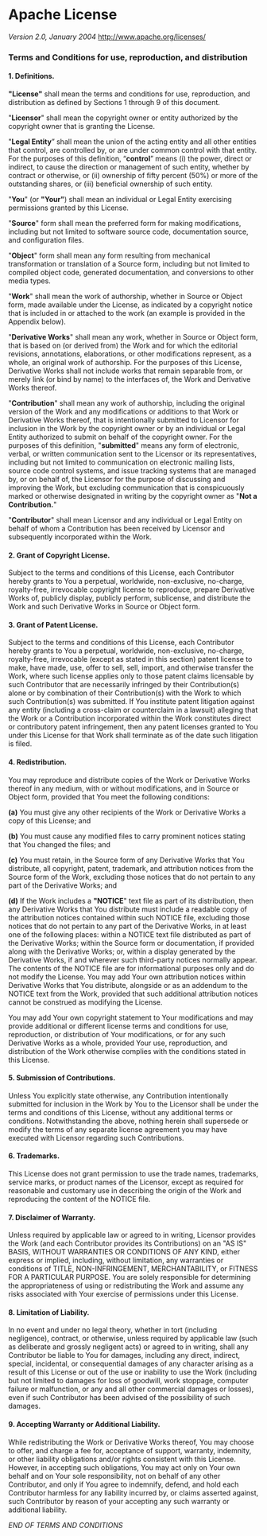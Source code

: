 

Apache License
==============
*Version 2.0, January 2004*
http://www.apache.org/licenses/

### Terms and Conditions for use, reproduction, and distribution

#### 1. Definitions.

**"License"** shall mean the terms and conditions for use, reproduction, and
distribution as defined by Sections 1 through 9 of this document.

"**Licensor**" shall mean the copyright owner or entity authorized by the
copyright owner that is granting the License.

"**Legal Entity**” shall mean the union of the acting entity and all other
entities that control, are controlled by, or are under common control with
that entity. For the purposes of this definition, “**control**” means (i)
the power, direct or indirect, to cause the direction or management of
such entity, whether by contract or otherwise, or (ii) ownership of fifty
percent (50%) or more of the outstanding shares, or (iii) beneficial
ownership of such entity.

"**You**" (or **"Your"**) shall mean an individual or Legal Entity exercising
permissions granted by this License.

"**Source**" form shall mean the preferred form for making modifications,
including but not limited to software source code, documentation source,
and configuration files.

"**Object**" form shall mean any form resulting from mechanical
transformation or translation of a Source form, including but not
limited to compiled object code, generated documentation, and
conversions to other media types.

"**Work**" shall mean the work of authorship, whether in Source or Object
form, made available under the License, as indicated by a copyright
notice that is included in or attached to the work (an example is
provided in the Appendix below).

"**Derivative Works**" shall mean any work, whether in Source or Object
form, that is based on (or derived from) the Work and for which the
editorial revisions, annotations, elaborations, or other modifications
represent, as a whole, an original work of authorship. For the purposes
of this License, Derivative Works shall not include works that remain
separable from, or merely link (or bind by name) to the interfaces of,
the Work and Derivative Works thereof.

"**Contribution**" shall mean any work of authorship, including the original
version of the Work and any modifications or additions to that Work or
Derivative Works thereof, that is intentionally submitted to Licensor
for inclusion in the Work by the copyright owner or by an individual or
Legal Entity authorized to submit on behalf of the copyright owner. For
the purposes of this definition, "**submitted**" means any form of
electronic, verbal, or written communication sent to the Licensor or its
representatives, including but not limited to communication on
electronic mailing lists, source code control systems, and issue
tracking systems that are managed by, or on behalf of, the Licensor for
the purpose of discussing and improving the Work, but excluding
communication that is conspicuously marked or otherwise designated in
writing by the copyright owner as "**Not a Contribution.**"

"**Contributor**" shall mean Licensor and any individual or Legal Entity on
behalf of whom a Contribution has been received by Licensor and
subsequently incorporated within the Work.

#### 2. Grant of Copyright License. 
   
Subject to the terms and conditions of this License, each Contributor
hereby grants to You a perpetual, worldwide, non-exclusive, no-charge,
royalty-free, irrevocable copyright license to reproduce, prepare
Derivative Works of, publicly display, publicly perform, sublicense, and
distribute the Work and such Derivative Works in Source or Object form.

#### 3. Grant of Patent License. 
Subject to the terms and conditions of this License, each Contributor
hereby grants to You a perpetual, worldwide, non-exclusive, no-charge,
royalty-free, irrevocable (except as stated in this section) patent license
to make, have made, use, offer to sell, sell, import, and otherwise
transfer the Work, where such license applies only to those patent claims
licensable by such Contributor that are necessarily infringed by their
Contribution(s) alone or by combination of their Contribution(s) with the
Work to which such Contribution(s) was submitted. If You institute patent
litigation against any entity (including a cross-claim or counterclaim in a
lawsuit) alleging that the Work or a Contribution incorporated within the
Work constitutes direct or contributory patent infringement, then any
patent licenses granted to You under this License for that Work shall
terminate as of the date such litigation is filed.

#### 4. Redistribution. 
You may reproduce and distribute copies of the Work or Derivative Works
thereof in any medium, with or without modifications, and in Source or
Object form, provided that You meet the following conditions:

   __(a)__ You must give any other recipients of the Work or Derivative Works a copy
    of this License; and

   __(b)__ You must cause any modified files to carry prominent notices stating that
    You changed the files; and

   __(c)__ You must retain, in the Source form of any Derivative Works that You
    distribute, all copyright, patent, trademark, and attribution notices from
    the Source form of the Work, excluding those notices that do not pertain
    to any part of the Derivative Works; and

   __(d)__ If the Work includes a **"NOTICE**" text file as part of its distribution,
    then any Derivative Works that You distribute must include a readable copy
    of the attribution notices contained within such NOTICE file, excluding
    those notices that do not pertain to any part of the Derivative Works, in
    at least one of the following places: within a NOTICE text file
    distributed as part of the Derivative Works; within the Source form or
    documentation, if provided along with the Derivative Works; or, within a
    display generated by the Derivative Works, if and wherever such
    third-party notices normally appear. The contents of the NOTICE file are
    for informational purposes only and do not modify the License. You may add
    Your own attribution notices within Derivative Works that You distribute,
    alongside or as an addendum to the NOTICE text from the Work, provided
    that such additional attribution notices cannot be construed as modifying
    the License.

   You may add Your own copyright statement to Your modifications and may
   provide additional or different license terms and conditions for use,
   reproduction, or distribution of Your modifications, or for any such
   Derivative Works as a whole, provided Your use, reproduction, and
   distribution of the Work otherwise complies with the conditions stated in
   this License.

#### 5. Submission of Contributions. 
Unless You explicitly state otherwise, any Contribution intentionally
submitted for inclusion in the Work by You to the Licensor shall be under
the terms and conditions of this License, without any additional terms or
conditions. Notwithstanding the above, nothing herein shall supersede or
modify the terms of any separate license agreement you may have executed
with Licensor regarding such Contributions.

#### 6. Trademarks.
This License does not grant permission to use the trade names, trademarks,
service marks, or product names of the Licensor, except as required for
reasonable and customary use in describing the origin of the Work and
reproducing the content of the NOTICE file.

#### 7. Disclaimer of Warranty. 
Unless required by applicable law or agreed to in writing, Licensor
provides the Work (and each Contributor provides its Contributions) on an
"AS IS" BASIS, WITHOUT WARRANTIES OR CONDITIONS OF ANY KIND, either express
or implied, including, without limitation, any warranties or conditions of
TITLE, NON-INFRINGEMENT, MERCHANTABILITY, or FITNESS FOR A PARTICULAR
PURPOSE. You are solely responsible for determining the appropriateness of
using or redistributing the Work and assume any risks associated with Your
exercise of permissions under this License.

#### 8. Limitation of Liability. 
In no event and under no legal theory, whether in tort (including
negligence), contract, or otherwise, unless required by applicable law
(such as deliberate and grossly negligent acts) or agreed to in writing,
shall any Contributor be liable to You for damages, including any direct,
indirect, special, incidental, or consequential damages of any character
arising as a result of this License or out of the use or inability to use
the Work (including but not limited to damages for loss of goodwill, work
stoppage, computer failure or malfunction, or any and all other commercial
damages or losses), even if such Contributor has been advised of the
possibility of such damages.

#### 9. Accepting Warranty or Additional Liability. 
While redistributing the Work or Derivative Works thereof, You may choose
to offer, and charge a fee for, acceptance of support, warranty,
indemnity, or other liability obligations and/or rights consistent with
this License. However, in accepting such obligations, You may act only
on Your own behalf and on Your sole responsibility, not on behalf of any
other Contributor, and only if You agree to indemnify, defend, and hold
each Contributor harmless for any liability incurred by, or claims
asserted against, such Contributor by reason of your accepting any such
warranty or additional liability.

_END OF TERMS AND CONDITIONS_